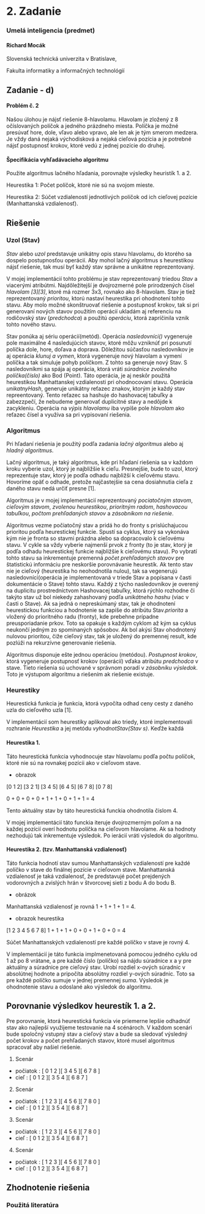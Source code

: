 # 2. Zadanie 
### Umelá inteligencia (predmet)
#### Richard Mocák

Slovenská technická univerzita v Bratislave,

Fakulta informatiky a informačných technológií


## Zadanie - d)

#### Problém č. 2
Našou úlohou je nájsť riešenie 8-hlavolamu. Hlavolam je zložený z 8 očíslovaných políčok a jedného prázdneho miesta. Políčka je možné presúvať hore, dole, vľavo alebo vpravo, ale len ak je tým smerom medzera. Je vždy daná nejaká východisková a nejaká cieľová pozícia a je potrebné nájsť postupnosť krokov, ktoré vedú z jednej pozície do druhej.

#### Špecifikácia vyhľadávacieho algoritmu
Použite algoritmus lačného hľadania, porovnajte výsledky heuristík 1. a 2.

Heurestika 1: Počet políčok, ktoré nie sú na svojom mieste.

Heurestika 2: Súčet vzdialeností jednotlivých políčok od ich cieľovej pozície (Manhattanská vzdialenosť).



## Riešenie

### Uzol (Stav)
*Stav* alebo *uzol* predstavuje unikátny opis stavu hlavolamu, do ktorého sa dospelo postupnosťou operácií. Aby mohol lačný algoritmus s heurestikou nájsť riešenie, tak musí byť každý stav správne a unikátne reprezentovaný. 

V mojej implementácií tohto problému je stav reprezentovaný triedou *Stav* a viacerými atribútmi. Najdôležitejší je dvojrozmerné pole prirodzených čísel *hlavolam [3][3]*, ktoré má rozmer 3x3, rovnako ako 8-hlavolam. Stav je tiež reprezentovaný *prioritou*, ktorú nastaví heurestika pri ohodnotení tohto stavu. Aby molo možné skonštruovať riešenie a postupnosť krokov, tak si pri generovaní nových stavov použitím operácií ukladám aj referenciu na rodičovský stav (*predchodca*) a použitú *operáciu*, ktorá zapríčinila vznik tohto nového stavu.

Stav ponúka aj sériu operácií(metód).
Operácia *nasledovníci()* vygeneruje pole maximálne 4 nasledujúcich stavov, ktoré môžu vzniknúť pri posunutí políčka dole, hore, doľava a doprava. Dôležitou súčasťou nasledovníkov je aj operácia *klunuj a vymen*, ktorá vygeneruje nový hlavolam a vymení políčka a tak simuluje pohyb políčkom. Z tohto sa generuje nový Stav. S nasledovníkmi sa spája aj operácia, ktorá vráti *súradnice zvoleného políčka(číslo)* ako Bod (Point). Táto operácia, je aj neskôr použitá heurestikou Manhattanskej vzdialenosti pri ohodnocovaní stavu. Operácia *unikatnyHash*, generuje unikátny reťazec znakov, ktorým je každý stav repreentovaný. Tento reťazec sa hashuje do hashovacej tabuľky a zabezzpečí, že nebudeme generovať duplicitné stavy a nedôjde k zacykleniu. Operácia na *výpis hlavolamu* iba vypíše pole *hlavolam* ako reťazec čísel a využíva sa pri vypisovaní riešenia.


### Algoritmus

Pri hľadaní riešenia je použitý podľa zadania *lačný algoritmus* alebo aj *hladný algoritmus*. 

Lačný algoritmus, je taký algoritmus, kde pri hľadaní riešenia sa v každom kroku vyberie uzol, ktorý je najbližšie k cieľu. Presnejšie, bude to uzol, ktorý reprezentuje stav, ktorý je podľa odhadu najbližší k cieľovému stavu. Hovoríme opäť o odhade, pretože najčastejšie sa cena dosiahnutia cieľa z daného stavu nedá určiť presne [1]. 

Algoritmus je v mojej implementácií reprezentovaný *pociatočným stavom*, *cieľovým stavom*, *zvolenou heurestikou*, *prioritným radom*, *hashovacou tabuľkou*, *počtom prehľadaných stavov* a *zásobníkom na riešenie*.

Algoritmus vezme počiatočný stav a pridá ho do fronty s prislúchajucou prioritou podľa heurestickej funkcie. Spustí sa cyklus, ktorý sa vykonáva kým nie je fronta so stavmi  prázdna alebo sa dopracovalo k cieľovému stavu. V cykle sa vždy vyberie najmenší prvok z fronty (to je stav, ktorý je podľa odhadu heurestickej funkcie najbližšie k cieľovému stavu). Po vybratí tohto stavu sa inkrementuje premenná *počet prehľadaných stavov* pre štatistickú informáciu pre neskoršie porovnávanie heurestík. Ak tento stav nie je cieľový (heurestika ho neohodnotila nulou), tak sa vegenerujú nasledovníci(operácia je implementovaná v triede Stav a popísana v časti dokumentácie o Stave) tohto stavu. Každý z týcho nasledovníkov je overený na duplicitu prostredníctvom Hashovacej tabuľky, ktorá rýchlo rozhodne či takýto stav už bol niekedy zahashovaný podľa *unikátneho hashu* (viac v časti o Stave). Ak sa jedná o nepreskúmaný stav, tak je ohodnotení heurestickou funkciou a hodnotenie sa zapíše do atribútu Stav.*priorita* a vložený do prioritného radu (fronty), kde prebehne prípadne preusporiadanie prkov. Toto sa opakuje s každým cyklom až kým sa cyklus neukončí jedným zo spomínaných spôsobov. Ak bol akýsi Stav ohodnotený nulovou prioritou, čiže cieľový stav, tak je uložený do premennej result, kde pozlúži na rekurzívne generovanie riešenia. 

Algoritmus disponuje ešte jednou operáciou (metódou). *Postupnost krokov*, ktorá vygeneruje postupnosť krokov (operácií) vďaka atribútu *predchodca* v stave. Tieto riešenia sú uchované v správnom poradí v *zásobníku výsledok*. Toto je výstupom algoritmu a riešením ak riešenie existuje.  
 

### Heurestiky 
Heurestická funkcia  je funkcia, ktorá vypočíta odhad ceny cesty z daného uzla do cieľového uzla [1].

V implementácií som heurestiky aplikoval ako triedy, ktoré implementovali rozhranie *Heurestika* a jej metódu *vyhodnotStav(Stav s)*. Keďže každá 

#### Heurestika 1.
Táto heurestická funkcia vyhodnocuje stav hlavolamu podľa  počtu políčok, ktoré nie sú na rovnakej pozícii ako v cieľovom stave. 
 
 - obrazok
 
 [0 1 2]    [3 2 1]
 [3 4 5]    [6 4 5]
 [6 7 8]    [0 7 8]
 
 
 0 + 0 + 0 + 0 + 1 + 1 + 0 + 1 + 1 = 4
 
 Tento aktuálny stav by táto heurestická funckia ohodnotila čislom 4.  
 
 V mojej implementácií táto funckia iteruje dvojrozmerným poľom a na každej pozícií overí hodnotu políčka na cieľovom hlavolame. Ak sa hodnoty nezhodujú tak inkrementuje výsledok. Po ierácií vráti výsledok do algoritmu.
 
 #### Heurestika 2. (tzv. Manhattanská vzdialenosť)
 Táto funkcia hodnotí stav sumou Manhattanských vzdialeností pre každé políčko v stave do finálnej pozície v cieľovom stave. Manhattanská vzdialenosť je taká vzdialenosť, že predstavujé počet prejdených vodorovných a zvislých hrán v štvorcovej sieti z bodu A do bodu B. 
 
 - obrázok 
 
 Manhattanská vzdialenosť je rovná 1 + 1 + 1 + 1 = 4.
 
 - obrazok heurestika
 
 [1   2   3   4   5   6   7   8]
  1 + 1 + 1 + 0 + 0 + 1 + 0 + 0 = 4
  
 Súčet Manhattanských vzdialeností pre každé políčko v stave je rovný 4.
 
 V implementácií je táto funkcia implmenetovaná pomocou jedného cyklu od 1 až po 8 vrátane, a pre každé číslo (políčko) sa nájdu súradnice x a y pre aktuálny a súradnice pre cieľový stav. Urobí rozdiel x-ových súradníc v absolútnej hodnote a pripočíta absolútny rozdiel y-ových súradnic. Toto sa pre každé políčko sumuje v jednej premennej *suma*. Výsledok je ohodnotenie stavu a odoslané ako výsledok do algoritmu.
 

## Porovnanie výsledkov heurestík 1. a 2. 

Pre porovnanie, ktorá heurestická funkcia vie priemerne lepšie odhadnúť stav ako najlepší využijeme testovanie na 4 scénároch. V každom scenári bude spoločný vstupný stav a cieľový stav a bude sa sledovať výsledný počet krokov a počet prehľadaných stavov, ktoré musel algoritmus spracovať aby našiel riešenie. 

1. Scenár 
- počiatok :  [ 0 1 2 ][ 3 4 5 ][ 6 7 8 ]          
- cieľ :      [ 0 1 2 ][ 3 5 4 ][ 6 8 7 ]

2. Scenár 
- počiatok :  [ 1 2 3 ][ 4 5 6 ][ 7 8 0 ]          
- cieľ :      [ 0 1 2 ][ 3 5 4 ][ 6 8 7 ]

3. Scenár 
- počiatok :  [ 1 2 3 ][ 4 5 6 ][ 7 8 0 ]          
- cieľ :      [ 0 1 2 ][ 3 5 4 ][ 6 8 7 ]

4. Scenár 
- počiatok :  [ 1 2 3 ][ 4 5 6 ][ 7 8 0 ]          
- cieľ :      [ 0 1 2 ][ 3 5 4 ][ 6 8 7 ]


## Zhodnotenie riešenia

### Použitá literatúra




